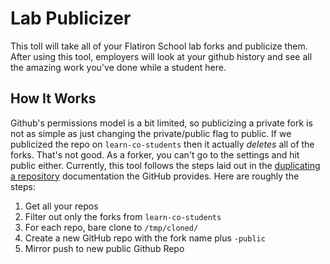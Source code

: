 # Lab Publicizer

This toll will take all of your Flatiron School lab forks and publicize them. After using this tool, employers will look at your github history and see all the amazing work you've done while a student here.

## How It Works

Github's permissions model is a bit limited, so publicizing a private fork is not as simple as just changing the private/public flag to public. If we publicized the repo on `learn-co-students` then it actually *deletes* all of the forks. That's not good. As a forker, you can't go to the settings and hit public either. Currently, this tool follows the steps laid out in the [duplicating a repository](https://help.github.com/articles/duplicating-a-repository/) documentation the GitHub provides. Here are roughly the steps:

 1. Get all your repos
 2. Filter out only the forks from `learn-co-students`
 3. For each repo, bare clone to `/tmp/cloned/`
 4. Create a new GitHub repo with the fork name plus `-public`
 5. Mirror push to new public Github Repo
